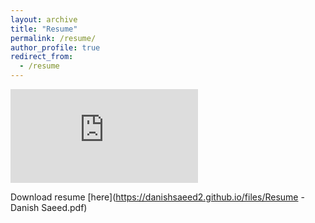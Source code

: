 ```yaml
---
layout: archive
title: "Resume"
permalink: /resume/
author_profile: true
redirect_from:
  - /resume
---
```


<embed src="https://danishsaeed2.github.io/files/Resume - Danish Saeed.pdf" type="application/pdf" />

Download resume [here](https://danishsaeed2.github.io/files/Resume - Danish Saeed.pdf)